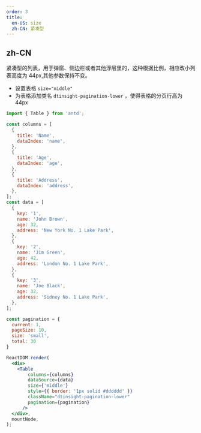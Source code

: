 ```yaml
---
order: 3
title:
  en-US: size
  zh-CN: 紧凑型
---
```


## zh-CN

紧凑型的列表，用于弹窗、侧边栏或者其他浮层里的，这种根据比例，相应改小列表高度为 44px,其他参数保持不变。

- 设置表格 `size="middle"`
- 为表格添加类名 `dtinsight-pagination-lower` ，使得表格的分页行高为 44px

```jsx
import { Table } from 'antd';

const columns = [
  {
    title: 'Name',
    dataIndex: 'name',
  },
  {
    title: 'Age',
    dataIndex: 'age',
  },
  {
    title: 'Address',
    dataIndex: 'address',
  },
];
const data = [
  {
    key: '1',
    name: 'John Brown',
    age: 32,
    address: 'New York No. 1 Lake Park',
  },
  {
    key: '2',
    name: 'Jim Green',
    age: 42,
    address: 'London No. 1 Lake Park',
  },
  {
    key: '3',
    name: 'Joe Black',
    age: 32,
    address: 'Sidney No. 1 Lake Park',
  },
];

const pagination = {
  current: 1,
  pageSize: 10,
  size: 'small',
  total: 30
}

ReactDOM.render(
  <div>
    <Table
        columns={columns}
        dataSource={data}
        size={'middle'}
        style={{ border: '1px solid #dddddd' }}
        className="dtinsight-pagination-lower"
        pagination={pagination}
      />
  </div>,
  mountNode,
);
```
